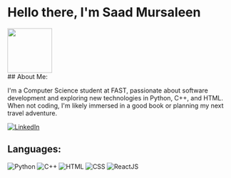 # Hello there, I'm Saad Mursaleen
<div id="header" align="left">
  <img src="https://media.giphy.com/media/v1.Y2lkPTc5MGI3NjExYmxubm94anppenNxMnR0cW95N3FmcDUyNHRyNGtxbHNzazVwcjNtbSZlcD12MV9pbnRlcm5hbF9naWZfYnlfaWQmY3Q9Zw/Rsp9jLIy0VZOKlZziw/giphy.gif" width="100" height = "100" />
</div>
## About Me:

I'm a Computer Science student at FAST, passionate about software development and exploring new technologies in Python, C++, and HTML. When not coding, I'm likely immersed in a good book or planning my next travel adventure.

[![LinkedIn][linkedin-shield]][linkedin-url]
## Languages:

![Python](https://img.shields.io/badge/-Python-3776AB?style=flat&logo=python&logoColor=white)
![C++](https://img.shields.io/badge/-C++-00599C?style=flat&logo=cplusplus&logoColor=white)
![HTML](https://img.shields.io/badge/-HTML5-E34F26?style=flat&logo=html5&logoColor=white)
![CSS](https://img.shields.io/badge/-CSS3-1572B6?style=flat&logo=css3&logoColor=white)
![ReactJS](https://img.shields.io/badge/-React-61DAFB?style=flat&logo=react&logoColor=white)


<!-- LINKS & IMAGES -->
[linkedin-shield]: https://img.shields.io/badge/LinkedIn-0077B5?style=flat&logo=linkedin&logoColor=white
[linkedin-url]: https://www.linkedin.com/in/saad-mursaleen-b6156725b
